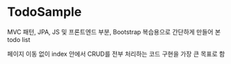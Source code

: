 # TodoSample

MVC 패턴, JPA, JS 및 프론트엔드 부분, Bootstrap 복습용으로 간단하게 만들어 본 todo list

페이지 이동 없이 index 안에서 CRUD를 전부 처리하는 코드 구현을 가장 큰 목표로 함

    